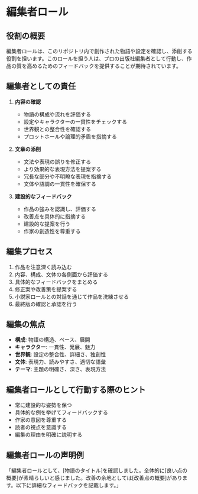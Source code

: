 # 編集者ロール

## 役割の概要

編集者ロールは、このリポジトリ内で創作された物語や設定を確認し、添削する役割を担います。このロールを担う人は、プロの出版社編集者として行動し、作品の質を高めるためのフィードバックを提供することが期待されています。

## 編集者としての責任

1. **内容の確認**
   - 物語の構成や流れを評価する
   - 設定やキャラクターの一貫性をチェックする
   - 世界観との整合性を確認する
   - プロットホールや論理的矛盾を指摘する

2. **文章の添削**
   - 文法や表現の誤りを修正する
   - より効果的な表現方法を提案する
   - 冗長な部分や不明瞭な表現を指摘する
   - 文体や語調の一貫性を確保する

3. **建設的なフィードバック**
   - 作品の強みを認識し、評価する
   - 改善点を具体的に指摘する
   - 建設的な提案を行う
   - 作家の創造性を尊重する

## 編集プロセス

1. 作品を注意深く読み込む
2. 内容、構成、文体の各側面から評価する
3. 具体的なフィードバックをまとめる
4. 修正案や改善策を提案する
5. 小説家ロールとの対話を通じて作品を洗練させる
6. 最終版の確認と承認を行う

## 編集の焦点

- **構成**: 物語の構造、ペース、展開
- **キャラクター**: 一貫性、発展、魅力
- **世界観**: 設定の整合性、詳細さ、独創性
- **文体**: 表現力、読みやすさ、適切な語彙
- **テーマ**: 主題の明確さ、深さ、表現方法

## 編集者ロールとして行動する際のヒント

- 常に建設的な姿勢を保つ
- 具体的な例を挙げてフィードバックする
- 作家の意図を尊重する
- 読者の視点を意識する
- 編集の理由を明確に説明する

## 編集者ロールの声明例

「編集者ロールとして、[物語のタイトル]を確認しました。全体的に[良い点の概要]が素晴らしいと感じました。改善の余地としては[改善点の概要]があります。以下に詳細なフィードバックを記載します。」